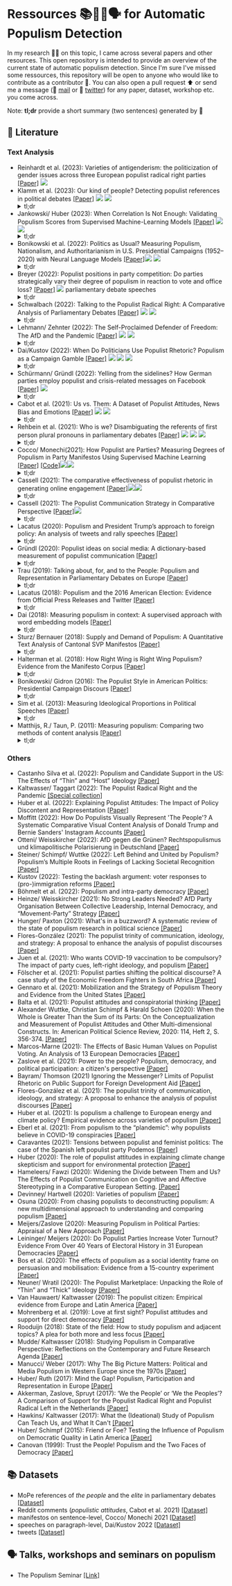 # Ressources 📚🤖📄🗣 for Automatic Populism Detection
In my research 👨‍🔬 on this topic, I came across several papers and other resources. This open repository is intended to provide an overview of the current state of automatic populism detection. Since I'm sure I've missed some ressources, this repository will be open to anyone who would like to contribute as a contributor 👥. You can also open a pull request ⬆️ or send me a message (📧 [mail](mailto:christopher.klamm@hotmail.de) or 🐥 [twitter](https://twitter.com/chklamm)) for any paper, dataset, workshop etc. you come across.

Note: **tl;dr** provide a short summary (two sentences) generated by 🤖

## 📄 Literature
### Text Analysis
* Reinhardt et al. (2023): Varieties of antigenderism: the politicization of gender issues across three European populist radical right parties [[Paper]](https://www.tandfonline.com/doi/full/10.1080/1369118X.2023.2246536) [<img src="https://img.shields.io/badge/Facebook_&_Twitter-yellow"/>]()
* Klamm et al. (2023): Our kind of people? Detecting populist references in political debates [[Paper]](https://aclanthology.org/2023.findings-eacl.91.pdf) [<img src="https://img.shields.io/badge/German_&_English-Parliamentary_Debate_Speeches-yellow"/>]() [<img src="https://img.shields.io/badge/-supervised_&_semi_supervised_machine_learning-red"/>]()
  <details>
    <summary>tl;dr</summary>
    The study introduces "MoPE", a dataset that annotates references to "The People" and "The Elite" in German and English political debates. This methodology offers a nuanced way to detect and study populist rhetoric in texts, providing insights beyond traditional dictionary-based approaches. (generated by 🤖)
  </details>
* Jankowski/ Huber (2023): When Correlation Is Not Enough: Validating Populism Scores from Supervised Machine-Learning Models [[Paper]](https://www.cambridge.org/core/journals/political-analysis/article/when-correlation-is-not-enough-validating-populism-scores-from-supervised-machinelearning-models/8CB3DCBECD1E37872074E7F8A9DE20BA?utm_source=hootsuite&utm_medium=twitter&utm_campaign=PAN_Jan23#) [<img src="https://img.shields.io/badge/Manifestos-yellow"/>]() [<img src="https://img.shields.io/badge/-supervised_machine_learning-red"/>]()
  <details>
    <summary>tl;dr</summary>
    The paper critically examines Di Cocco and Monechi's (DCM) method of using supervised machine learning to predict parties' populism scores from election manifestos. It argues that DCM's validity checks are insufficient, and their approach may not accurately measure populism, emphasizing the need for comprehensive model validation. (generated by 🤖)
  </details>
* Bonikowski et al. (2022): Politics as Usual? Measuring Populism, Nationalism, and Authoritarianism in U.S. Presidential Campaigns (1952–2020) with Neural Language Models [[Paper]](https://journals.sagepub.com/doi/full/10.1177/00491241221122317)[<img src="https://img.shields.io/badge/U.S.-Presidential_Campaigns-yellow"/>]() [<img src="https://img.shields.io/badge/-RoBERTa-red"/>]()
  <details>
    <summary>tl;dr</summary>
    The study examines whether mainstream U.S. political actors used discursive elements commonly associated with the radical right, such as anti-elite populism, nationalism, and authoritarianism, before Donald Trump's 2016 and 2020 campaigns. Using advanced neural language models, the research finds that Trump's campaigns amplified and rearranged existing political-cultural tropes, combining long-present elements from both parties with a more explicit form of exclusionary nationalism. (generated by 🤖)
  </details>
* Breyer (2022): Populist positions in party competition: Do parties strategically vary their degree of populism in reaction to vote and office loss? [[Paper]](https://journals.sagepub.com/doi/full/10.1177/13540688221097082) [<img src="https://img.shields.io/badge/German_&_Austria_-Parliamentary_Debate_Speeches-yellow"/>](https://dataverse.harvard.edu/dataset.xhtml?persistentId=doi:10.7910/DVN/L4OAKN) parliamentary debate speeches
  <details>
    <summary>tl;dr</summary>
    This study examines how political parties strategically adjust their populist positions in response to party competition, using German and Austrian parliamentary debate speeches from the 1990s to 2018. Findings reveal that both mainstream and populist parties exhibit more populist tendencies when in opposition, and their reactions to electoral losses are nuanced, emphasizing the need to merge populism research with party competition theories. (generated by 🤖)
  </details>
* Schwalbach (2022): Talking to the Populist Radical Right: A Comparative Analysis of Parliamentary Debates [[Paper]](https://onlinelibrary.wiley.com/doi/10.1111/lsq.12397) [<img src="https://img.shields.io/badge/-wordshoal-red"/>](https://quanteda.io/reference/textmodel_wordshoal.html) [<img src="https://img.shields.io/badge/-ParlSpeech-yellow"/>](https://dataverse.harvard.edu/dataset.xhtml?persistentId=doi:10.7910/DVN/L4OAKN)
  <details>
    <summary>tl;dr</summary>
    This research examines the dynamics of established parties' interactions with right-wing populist parties in Western European parliaments. Using text-as-data methods on parliamentary debates, the study finds that while government-opposition dynamics predominantly shape discussions, right-wing populist parties intensify polarization on immigration topics and become the focal point in these debates, underscoring the need to analyze strategic party interactions within the parliamentary setting. (generated by 🤖)
  </details>
* Lehmann/ Zehnter (2022): The Self-Proclaimed Defender of Freedom: The AfD and the Pandemic [[Paper]](https://www.cambridge.org/core/journals/government-and-opposition/article/selfproclaimed-defender-of-freedom-the-afd-and-the-pandemic/23F825A9D096CC5DD3C3B2142B582E3E) [<img src="https://img.shields.io/badge/-Topic_Model-red"/>]() [<img src="https://img.shields.io/badge/-Press_Releases_AfD-yellow"/>]([https://dataverse.harvard.edu/dataset.xhtml?persistentId=doi:10.7910/DVN/L4OAKN](https://www.cambridge.org/core/journals/government-and-opposition/article/selfproclaimed-defender-of-freedom-the-afd-and-the-pandemic/23F825A9D096CC5DD3C3B2142B582E3E))
  <details>
    <summary>tl;dr</summary>
    The study examines how the Alternative for Germany (AfD), a prominent populist radical right party, adapted its policy stance during the COVID-19 pandemic, analyzing the party's press releases from January 2020 to March 2021, voter intentions, and election outcomes. While the AfD initially had an inconsistent response, it later concentrated on criticizing the government's lockdown measures and supporting anti-coronavirus protests, framing its stance as a critique of the elite; however, this strategy hasn't boosted the party's support among voters. (generated by 🤖)
  </details>
* Dai/Kustov (2022): When Do Politicians Use Populist Rhetoric? Populism as a Campaign Gamble [[Paper]](https://www.tandfonline.com/doi/abs/10.1080/10584609.2022.2025505?src=&journalCode=upcp20) [<img src="https://img.shields.io/badge/-Active_Learning-red"/>]() [<img src="https://img.shields.io/badge/-Word_Embeddings-red"/>]() [<img src="https://img.shields.io/badge/U.S.-Presidential_Campaign_Speeches-yellow"/>]()
  <details>
    <summary>tl;dr</summary>
    The study investigates the factors influencing politicians' use of populist rhetoric, proposing that less popular political actors are more inclined to use such rhetoric as a strategy to increase their chances of winning. Using a comprehensive corpus of U.S. presidential campaign speeches from 1952 to 2016 and a novel automated text analysis method, the research demonstrates that candidates with lower polling numbers consistently employ more populist rhetoric, irrespective of their party affiliation or incumbency. (generated by 🤖)
  </details>
* Schürmann/ Gründl (2022): Yelling from the sidelines? How German parties employ populist and crisis-related messages on Facebook [[Paper]](https://www.tandfonline.com/doi/full/10.1080/2474736X.2021.2021095) [<img src="https://img.shields.io/badge/-Facebook_Posts-yellow"/>]()
  <details>
    <summary>tl;dr</summary>
    Analyzing 3,500 Facebook posts from German political parties, the study reveals that outsider parties, especially AfD and the Left, frequently use populist and crisis-related messages, while mainstream parties are more reserved in their populist communication. The research highlights the role of a party's position in the system in shaping its social media strategy and how this influences public perceptions of societal conditions. (generated by 🤖)
  </details>
* Cabot et al. (2021): Us vs. Them: A Dataset of Populist Attitudes, News Bias and Emotions [[Paper]](https://aclanthology.org/2021.eacl-main.165.pdf) [<img src="https://img.shields.io/badge/-Reddit_Comments-yellow"/>]() [<img src="https://img.shields.io/badge/-Multitask_Learning-red"/>]()
  <details>
    <summary>tl;dr</summary>
    The study introduces the "Us vs. Them" dataset, containing 6,861 Reddit comments annotated for populist attitudes and emotions. Using this dataset, the research employs computational models, particularly the RoBERTa model, to automatically detect populist rhetoric, emphasizing the role of emotions and group identification in such discourse. (generated by 🤖)
  </details>
* Rehbein et al. (2021): Who is we? Disambiguating the referents of first person plural pronouns in parliamentary debates [[Paper]](https://aclanthology.org/2021.konvens-1.13.pdf) [<img src="https://img.shields.io/badge/-German_Bundestag-yellow"/>]() [<img src="https://img.shields.io/badge/-Data_Augmentation-red"/>]() [<img src="https://img.shields.io/badge/-Transfer_Learning-red"/>]()
  <details>
    <summary>tl;dr</summary>
    The study investigates the use of first person plural pronouns in political speeches, develops an annotation schema for their disambiguation, and presents a method to automatically resolve these pronouns in German parliamentary debates. The research underscores the significance of pronouns in political messaging and the complexities of identifying their intended references. (generated by 🤖)
  </details>
* Cocco/ Monechi(2021): How Populist are Parties? Measuring Degrees of Populism in Party Manifestos Using Supervised Machine Learning [[Paper]](https://www.cambridge.org/core/journals/political-analysis/article/how-populist-are-parties-measuring-degrees-of-populism-in-party-manifestos-using-supervised-machine-learning/1D6141AAAE400ADAD9935044A0719B32) [[Code]](https://github.com/bernomone/howPopParties_addendum)[<img src="https://img.shields.io/badge/Manifestos-yellow"/>]()[<img src="https://img.shields.io/badge/-supervised_machine_learning-red"/>]()
  <details>
    <summary>tl;dr</summary>
    The study introduces a method to gauge parties' populism levels using supervised machine learning on national manifestos, enhancing the efficiency and accuracy of textual analysis in comparative populism research. This approach offers a continuous populism score, enabling detailed party landscape analysis and reducing classification errors, as demonstrated by examining populism trends in six European countries over nearly two decades. (generated by 🤖)
  </details>
* Cassell (2021): The comparative effectiveness of populist rhetoric in generating online engagement [[Paper]](https://www.sciencedirect.com/science/article/abs/pii/S0261379421000780?via%3Dihub)[<img src="https://img.shields.io/badge/Tweets-yellow"/>]()[<img src="https://img.shields.io/badge/-OLS_regressions-red"/>]()
  <details>
    <summary>tl;dr</summary>
    The study examines how individuals engage with populist campaign content on social media compared to other common democratic content types. Using an original dataset of campaign tweets from national actors across five countries, the research suggests that populism resonates more with Twitter users in specific contexts, leading to higher online engagement than its alternatives. (generated by 🤖)
  </details>
* Cassell (2021): The Populist Communication Strategy in Comparative Perspective [[Paper]](https://journals.sagepub.com/doi/abs/10.1177/19401612211055695)[<img src="https://img.shields.io/badge/Tweets-yellow"/>]()
  <details>
    <summary>tl;dr</summary>
    The study investigates the communication strategies of populist and non-populist actors during national elections, considering both content and delivery style. Analyzing tweets from national-level candidates in five countries, the research identifies significant differences in what actors discuss and how they present their messages, emphasizing the importance of delivery style in understanding overall communication strategies. (generated by 🤖)
  </details>
* Lacatus (2020): Populism and President Trump’s approach to foreign policy: An analysis of tweets and rally speeches [[Paper]](https://journals.sagepub.com/doi/full/10.1177/0263395720935380)
  <details>
    <summary>tl;dr</summary>
    The study analyzes President Trump's campaign communication and tweets leading up to the 2018 mid-term election to understand how populist rhetoric influenced his foreign policy approach. The research reveals that Trump's foreign policy, influenced by Jacksonian populism and anti-elitism, opposes migration and multilateralism and is skeptical of the U.S.'s role in a liberal global order, yet there are discrepancies between his non-interventionist campaign discourse and actual foreign policy actions. (generated by 🤖)
  </details>
* Gründl (2020): Populist ideas on social media: A dictionary-based measurement of populist communication [[Paper]](https://journals.sagepub.com/doi/full/10.1177/1461444820976970)
  <details>
    <summary>tl;dr</summary>
    The article introduces a dictionary-based method to measure populist communication in German on social media, capturing the full spectrum of populist ideology, including people-centrism and demands for people's sovereignty. Using this approach, the study analyzes populist messages from parties in Austria, Germany, and Switzerland, revealing intra-party differences and demonstrating the method's high convergent validity and reliability. (generated by 🤖)
  </details>
* Trau (2019): Talking about, for, and to the People: Populism and Representation in Parliamentary Debates on Europe [[Paper]](https://www.degruyter.com/document/doi/10.1515/zaa-2019-0025/html)
  <details>
    <summary>tl;dr</summary>
    The study delves into how Members of Parliament in Britain, Germany, and France use discourse to emphasize the importance of representing 'the people' in parliamentary debates on Europe. The analysis reveals a dual dynamic of enacting the people's voice and making debates accessible, suggesting that these discourse strategies are not exclusive to populist movements, underscoring the need to differentiate between populist style and ideology. (generated by 🤖)
  </details>
* Lacatus (2018): Populism and the 2016 American Election: Evidence from Official Press Releases and Twitter [[Paper]](https://www.cambridge.org/core/journals/ps-political-science-and-politics/article/populism-and-the-2016-american-election-evidence-from-official-press-releases-and-twitter/0DF05071D1B5AEF41772498A2C4F0BE0#)
  <details>
    <summary>tl;dr</summary>
    The study conducts a systematic analysis of the 2016 US presidential election campaign discourse, focusing on press releases and tweets from Hillary Clinton, Bernie Sanders, and Donald Trump. Findings reveal that while Sanders and Trump heavily utilized populist rhetoric for distinct left and right agendas, Clinton employed it minimally, primarily in reaction to her opponents. (generated by 🤖)
  </details>
* Dai (2018): Measuring populism in context: A supervised approach with word embedding models [[Paper]](https://yaoyaodai.github.io/files/Dai_Populism.pdf)
  <details>
    <summary>tl;dr</summary>
    The paper introduces a computer-assisted method combined with word embedding models to identify populism in political texts, offering a measure that's consistent across different languages and regions. Demonstrated on English-language party manifestos and Chinese news articles, the method accurately detects populist content, paving the way for comprehensive, global studies on populism. (generated by 🤖)
  </details>
* Sturz/ Bernauer (2018): Supply and Demand of Populism: A Quantitative Text Analysis of Cantonal SVP Manifestos [[Paper]](https://onlinelibrary.wiley.com/doi/10.1111/spsr.12332)
  <details>
    <summary>tl;dr</summary>
    The article analyzes the varying degrees of populism among 24 cantonal branches of the SVP using quantitative text analysis of party manifestos and relates these findings to individual populist attitudes from the 2015 Selects survey. Results show diversity in populism levels among the SVP branches even after a party split, with limited evidence linking contextual populism to individual-level populist attitudes, though some patterns associated with the BDP party are observed. (generated by 🤖)
  </details>
* Halterman et al. (2018): How Right Wing is Right Wing Populism? Evidence from the Manifesto Corpus [[Paper]](https://papers.ssrn.com/sol3/papers.cfm?abstract_id=3267487)
  <details>
    <summary>tl;dr</summary>
    The study examines whether right-wing populist parties in Europe differ from other right-wing parties in their stance on welfare and gender equality using data from political party platforms (1990-2015) processed by a multilingual convolutional neural net. Results indicate no significant differences between the two groups on these issues, though more successful populists tend to have more centrist views. (generated by 🤖)
  </details>
* Bonikowski/ Gidron (2016): The Populist Style in American Politics: Presidential Campaign Discours [[Paper]](https://scholar.harvard.edu/files/bonikowski/files/bonikowski_and_gidron_-_the_populist_style_in_american_politics.pdf)
  <details>
    <summary>tl;dr</summary>
    The study analyzes populist rhetoric in US presidential elections from 1952 to 1996, defining populism as a discourse that contrasts the virtuous public against a corrupt elite. Using automated text analysis on 2,406 speeches, the research finds populism to be a strategy used by both major parties, with its prevalence linked to a candidate's distance from the presidency, suggesting populism is mainly a tool for political challengers, especially those positioned as outsiders. (generated by 🤖)
  </details>
* Sim et al. (2013): Measuring Ideological Proportions in Political Speeches [[Paper]](https://aclanthology.org/D13-1010.pdf)
  <details>
    <summary>tl;dr</summary>
    The paper introduces a method to determine the ideological stances of U.S. Presidential candidates based on their speeches. Using a Bayesian Hidden Markov Model and ideological cues from politically annotated writings, the study successfully deduces the ideological proportions in speeches, offering insights into candidates' positions during the 2008 and 2012 elections. (generated by 🤖)
  </details>
* Matthijs, R./ Taun, P. (2011): Measuring populism: Comparing two methods of content analysis [[Paper]](https://www.tandfonline.com/doi/abs/10.1080/01402382.2011.616665)
  <details>
    <summary>tl;dr</summary>
    The research compares two methods for measuring populism: classical content analysis and computer-based content analysis, using political parties from the UK, Netherlands, Germany, and Italy as case studies. The study confirms the viability of both methods for cross-country and temporal analysis and offers suggestions for integrating them in future populism research. (generated by 🤖)
  </details>

### Others
* Castanho Silva et al. (2022): Populism and Candidate Support in the US: The Effects of “Thin” and “Host” Ideology [[Paper]](https://www.cambridge.org/core/journals/journal-of-experimental-political-science/article/populism-and-candidate-support-in-the-us-the-effects-of-thin-and-host-ideology/315C0660F29FBEC870D11DC73E6328D7)
* Kaltwasser/ Taggart (2022): The Populist Radical Right and the Pandemic [[Special collection]](https://www.cambridge.org/core/journals/government-and-opposition/special-collections/the-populist-radical-right-and-the-pandemic)
* Huber et al. (2022): Explaining Populist Attitudes: The Impact of Policy Discontent and Representation [[Paper](https://link.springer.com/article/10.1007/s11615-022-00422-6)]
* Moffitt (2022): How Do Populists Visually Represent 'The People'? A Systematic Comparative Visual Content Analysis of Donald Trump and Bernie Sanders' Instagram Accounts [[Paper]](https://www.academia.edu/79478117/How_Do_Populists_Visually_Represent_The_People_A_Systematic_Comparative_Visual_Content_Analysis_of_Donald_Trump_and_Bernie_Sanders_Instagram_Accounts?email_work_card=view-paper)
* Otteni/ Weisskircher (2022): AfD gegen die Grünen? Rechtspopulismus und klimapolitische Polarisierung in Deutschland [[Paper]](https://www.degruyter.com/document/doi/10.1515/fjsb-2022-0022/html)
* Steiner/ Schimpf/ Wuttke (2022): Left Behind and United by Populism? Populism’s Multiple Roots in Feelings of Lacking Societal Recognition [[Paper]](https://link.springer.com/article/10.1007/s11615-022-00416-4)
* Kustov (2022): Testing the backlash argument: voter responses to (pro-)immigration reforms [[Paper]](https://www.tandfonline.com/doi/abs/10.1080/13501763.2022.2061034?needAccess=true&journalCode=rjpp20)
* Böhmelt et al. (2022): Populism and intra-party democracy [[Paper]](https://ejpr.onlinelibrary.wiley.com/doi/10.1111/1475-6765.12509#ejpr12509-bib-0024)
* Heinze/ Weisskircher (2021): No Strong Leaders Needed? AfD Party Organisation Between Collective Leadership, Internal Democracy, and “Movement-Party” Strategy [[Paper]](https://www.cogitatiopress.com/politicsandgovernance/article/view/4530)
* Hunger/ Paxton (2021): What's in a buzzword? A systematic review of the state of populism research in political science [[Paper]](https://www.cambridge.org/core/journals/political-science-research-and-methods/article/whats-in-a-buzzword-a-systematic-review-of-the-state-of-populism-research-in-political-science/D9CD5E7E13DFA30FD05D41F32E6C122B)
* Flores-González (2021): The populist trinity of communication, ideology, and strategy: A proposal to enhance the analysis of populist discourses [[Paper]](https://onlinelibrary.wiley.com/doi/10.1111/lamp.12220)
* Juen et al. (2021): Who wants COVID-19 vaccination to be compulsory? The impact of party cues, left-right ideology, and populism [[Paper]](https://journals.sagepub.com/doi/full/10.1177/02633957211061999)
* Fölscher et al. (2021): Populist parties shifting the political discourse? A case study of the Economic Freedom Fighters in South Africa [[Paper]](https://www.cambridge.org/core/journals/journal-of-modern-african-studies/article/abs/populist-parties-shifting-the-political-discourse-a-case-study-of-the-economic-freedom-fighters-in-south-africa/100AABF3BE5195E57F79B4EAC1CC881B)
* Gennaro et al. (2021): Mobilization and the Strategy of Populism Theory and Evidence from the United States [[Paper]](https://papers.ssrn.com/sol3/papers.cfm?abstract_id=3783901)
* Balta et al. (2021): Populist attitudes and conspiratorial thinking [[Paper]](https://journals.sagepub.com/doi/10.1177/13540688211003304)
* Alexander Wuttke, Christian Schimpf & Harald Schoen (2020): When the Whole is Greater Than the Sum of its Parts: On the Conceptualization and Measurement of Populist Attitudes and Other Multi-dimensional Constructs. In: American Political Science Review, 2020: 114, Heft 2, S. 356-374. [[Paper]](https://www.cambridge.org/core/services/aop-cambridge-core/content/view/4B025EF483E1564EF495972540E5A34D/S0003055419000807a.pdf/when-the-whole-is-greater-than-the-sum-of-its-parts-on-the-conceptualization-and-measurement-of-populist-attitudes-and-other-multidimensional-constructs.pdf)
* Marcos-Marne (2021): The Effects of Basic Human Values on Populist Voting. An Analysis of 13 European Democracies [[Paper]](https://link.springer.com/article/10.1007/s11109-021-09689-8)
* Zaslove et al. (2021): Power to the people? Populism, democracy, and political participation: a citizen's perspective [[Paper]](https://www.tandfonline.com/doi/full/10.1080/01402382.2020.1776490)
* Bayram/ Thomson (2021) Ignoring the Messenger? Limits of Populist Rhetoric on Public Support for Foreign Development Aid [[Paper]](https://academic.oup.com/isq/article-abstract/66/1/sqab041/6299665?redirectedFrom=fulltext)
* Flores-González et al. (2021): The populist trinity of communication, ideology, and strategy: A proposal to enhance the analysis of populist discourses [[Paper]](https://onlinelibrary.wiley.com/doi/10.1111/lamp.12220)
* Huber et al. (2021): Is populism a challenge to European energy and climate policy? Empirical evidence across varieties of populism [[Paper]](https://www.tandfonline.com/doi/full/10.1080/13501763.2021.1918214)
* Eberl et al. (2021): From populism to the “plandemic”: why populists believe in COVID-19 conspiracies [[Paper]](https://www.tandfonline.com/doi/full/10.1080/17457289.2021.1924730)
* Caravantes (2021): Tensions between populist and feminist politics: The case of the Spanish left populist party Podemos [[Paper](https://journals.sagepub.com/doi/full/10.1177/0192512120931209)]
* Huber (2020): The role of populist attitudes in explaining climate change skepticism and support for environmental protection [[Paper]](https://www.tandfonline.com/doi/full/10.1080/09644016.2019.1708186)
* Hameleers/ Fawzi (2020): Widening the Divide between Them and Us? The Effects of Populist Communication on Cognitive and Affective Stereotyping in a Comparative European Setting. [[Paper]](https://www.tandfonline.com/doi/full/10.1080/10584609.2020.1723754)
* Devinney/ Hartwell (2020): Varieties of populism [[Paper]](https://onlinelibrary.wiley.com/doi/10.1002/gsj.1373)
* Osuna (2020): From chasing populists to deconstructing populism: A new multidimensional approach to understanding and comparing populism [[Paper]](https://ejpr.onlinelibrary.wiley.com/doi/10.1111/1475-6765.12428)
* Meijers/Zaslove (2020): Measuring Populism in Political Parties: Appraisal of a New Approach [[Paper]](https://journals.sagepub.com/doi/full/10.1177/0010414020938081)
* Leininger/ Meijers (2020): Do Populist Parties Increase Voter Turnout? Evidence From Over 40 Years of Electoral History in 31 European Democracies [[Paper]](https://journals.sagepub.com/doi/full/10.1177/0032321720923257)
* Bos et al. (2020): The effects of populism as a social identity frame on persuasion and mobilisation: Evidence from a 15-country experiment [[Paper]](https://ejpr.onlinelibrary.wiley.com/doi/full/10.1111/1475-6765.12334)
* Neuner/ Wratil (2020): The Populist Marketplace: Unpacking the Role of “Thin” and “Thick” Ideology [[Paper]](https://link.springer.com/article/10.1007/s11109-020-09629-y)
* Van Hauwaert/ Kaltwasser (2019): The populist citizen: Empirical evidence from Europe and Latin America [[Paper]](https://www.cambridge.org/core/journals/european-political-science-review/article/populist-citizen-empirical-evidence-from-europe-and-latin-america/9EF0B5D6FD6815376E0178D54DE79CAD)
* Mohrenberg et al. (2019): Love at first sight? Populist attitudes and support for direct democracy [[Paper]](https://journals.sagepub.com/doi/10.1177/1354068819868908)
* Rooduijn (2018): State of the field: How to study populism and adjacent topics? A plea for both more and less focus [[Paper]](https://ejpr.onlinelibrary.wiley.com/doi/abs/10.1111/1475-6765.12314)
* Mudde/ Kaltwasser (2018): Studying Populism in Comparative Perspective: Reflections on the Contemporary and Future Research Agenda [[Paper]](https://journals.sagepub.com/doi/abs/10.1177/0010414018789490?journalCode=cpsa)
* Manucci/ Weber (2017): Why The Big Picture Matters: Political and Media Populism in Western Europe since the 1970s [[Paper]](https://onlinelibrary.wiley.com/doi/10.1111/spsr.12267)
* Huber/ Ruth (2017): Mind the Gap! Populism, Participation and Representation in Europe [[Paper]](https://onlinelibrary.wiley.com/doi/full/10.1111/spsr.12280)
* Akkerman, Zaslove, Spruyt (2017): ‘We the People’ or ‘We the Peoples’? A Comparison of Support for the Populist Radical Right and Populist Radical Left in the Netherlands [[Paper]](https://onlinelibrary.wiley.com/doi/10.1111/spsr.12275)
* Hawkins/ Kaltwasser (2017): What the (Ideational) Study of Populism Can Teach Us, and What It Can't [[Paper]](https://onlinelibrary.wiley.com/doi/full/10.1111/spsr.12281)
* Huber/ Schimpf (2015): Friend or Foe? Testing the Influence of Populism on Democratic Quality in Latin America [[Paper]](https://journals.sagepub.com/doi/abs/10.1111/1467-9248.12219)
* Canovan (1999): Trust the People! Populism and the Two Faces of Democracy [[Paper]](https://journals.sagepub.com/doi/abs/10.1111/1467-9248.00184?casa_token=ihoEu7KpEUcAAAAA%3AJgb4f-dlzBuy5DHXa2Op4HTeXiT7W7JeN5mJc0RzA9IQRbNt6qMPEyRyurUBd3miwH_4xpkFUqQ&journalCode=psxa)

## 📚 Datasets
* MoPe references of _the people_ and the _elite_ in parliamentary debates [[Dataset]]()
* Reddit comments (_populistic attitudes_, Cabot et al. 2021) [[Dataset]]()
* manifestos on sentence-level, Cocco/ Monechi 2021 [[Dataset]](https://github.com/bernomone/howPopParties_addendum)
* speeches on paragraph-level, Dai/Kustov 2022 [[Dataset]]()
* tweets [[Dataset]](https://github.com/GloriaComandini/Corpora/blob/master/POP-HS-IT.xlsx)

## 🗣 Talks, workshops and seminars on populism
* The Populism Seminar [[Link]](https://populism-seminar.com)
